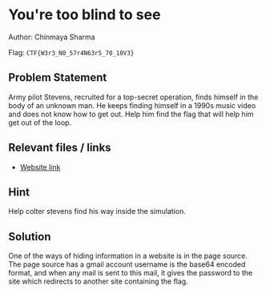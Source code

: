 # You're too blind to see

Author: Chinmaya Sharma

Flag: `CTF{W3r3_N0_57r4N63r5_70_10V3}`

## Problem Statement

Army pilot Stevens, recruited for a top-secret operation, finds himself in the body of an unknown man. 
He keeps finding himself in a 1990s music video and does not know how to get out. Help him find the flag that will help him get out of the loop.
## Relevant files / links

- [Website link](https://chinmayasharma-hue.github.io/CTF2022.gitbhub.io/)

## Hint

Help colter stevens find his way inside the simulation.

## Solution

One of the ways of hiding information in a website is in the page source. The page source has 
a gmail account username is the base64 encoded format, and when any mail is sent to this mail,
it gives the password to the site which redirects to another site containing the flag.
